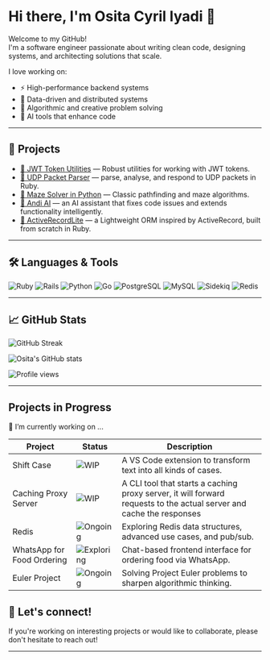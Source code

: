 # Hi there, I'm Osita Cyril Iyadi 👋

Welcome to my GitHub!  
I'm a software engineer passionate about writing clean code, designing systems, and architecting solutions that scale.

I love working on:  
- ⚡️ High-performance backend systems  
- 🔁 Data-driven and distributed systems
- 🧩 Algorithmic and creative problem solving 
- 🤖 AI tools that enhance code

---

## 🚀 Projects

- [🔐 JWT Token Utilities](https://github.com/see-why/chill_jwt) — Robust utilities for working with JWT tokens.
- [📡 UDP Packet Parser](https://github.com/see-why/chill_network_stack) — parse, analyse, and respond to UDP packets in Ruby.
- [🧭 Maze Solver in Python](https://github.com/see-why/Maze-Runner) — Classic pathfinding and maze algorithms.
- [🤖 Andi AI](https://github.com/see-why/andi) — an AI assistant that fixes code issues and extends functionality intelligently.
- [🤖 ActiveRecordLite](https://github.com/see-why/ActiveRecordLite) — a Lightweight ORM inspired by ActiveRecord, built from scratch in Ruby.

---

## 🛠️ Languages & Tools

![Ruby](https://img.shields.io/badge/Ruby-CC342D?style=for-the-badge&logo=ruby&logoColor=white)
![Rails](https://img.shields.io/badge/Rails-CC0000?style=for-the-badge&logo=rubyonrails&logoColor=white)
![Python](https://img.shields.io/badge/Python-3776AB?style=for-the-badge&logo=python&logoColor=white)
![Go](https://img.shields.io/badge/Go-00ADD8?style=for-the-badge&logo=go&logoColor=white)
![PostgreSQL](https://img.shields.io/badge/PostgreSQL-316192?style=for-the-badge&logo=postgresql&logoColor=white)
![MySQL](https://img.shields.io/badge/MySQL-4479A1?style=for-the-badge&logo=mysql&logoColor=white)
![Sidekiq](https://img.shields.io/badge/Sidekiq-DC382D?style=for-the-badge&logo=sidekiq&logoColor=white)
![Redis](https://img.shields.io/badge/Redis-DC382D?style=for-the-badge&logo=redis&logoColor=white)

---

## 📈 GitHub Stats

![GitHub Streak](https://streak-stats.demolab.com/?user=see-why&theme=radical)

![Osita's GitHub stats](https://github-readme-stats.vercel.app/api?username=see-why&show_icons=true&theme=radical)

![Profile views](https://komarev.com/ghpvc/?username=see-why&color=blueviolet)

---

## Projects in Progress

🔭 I’m currently working on ...

| Project | Status | Description |
|---------|--------|-------------|
| Shift Case | ![WIP](https://img.shields.io/badge/status-WIP-yellow) | A VS Code extension to transform text into all kinds of cases. |
| Caching Proxy Server | ![WIP](https://img.shields.io/badge/status-WIP-yellow) | A CLI tool that starts a caching proxy server, it will forward requests to the actual server and cache the responses |
| Redis | ![Ongoing](https://img.shields.io/badge/status-ongoing-blue) | Exploring Redis data structures, advanced use cases, and pub/sub. |
| WhatsApp for Food Ordering | ![Exploring](https://img.shields.io/badge/status-exploring-lightgrey) | Chat-based frontend interface for ordering food via WhatsApp. |
| Euler Project | ![Ongoing](https://img.shields.io/badge/status-ongoing-green) | Solving Project Euler problems to sharpen algorithmic thinking. |

## 🤝 Let's connect!

If you're working on interesting projects or would like to collaborate, please don't hesitate to reach out!

---



<!--
**see-why/see-why** is a ✨ _special_ ✨ repository because its `README.md` (this file) appears on your GitHub profile.

Here are some ideas to get you started:

- 🔭 I’m currently working on ...
- 🌱 I’m currently learning ...
- 👯 I’m looking to collaborate on ...
- 🤔 I’m looking for help with ...
- 💬 Ask me about ...
- 📫 How to reach me: ...
- 😄 Pronouns: ...
- ⚡ Fun fact: ...
-->
